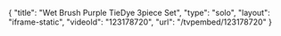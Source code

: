 {
    "title": "Wet Brush Purple TieDye 3piece Set",
    "type": "solo",
    "layout": "iframe-static",
    "videoId": "123178720",
    "url": "\/tvpembed\/123178720"
}